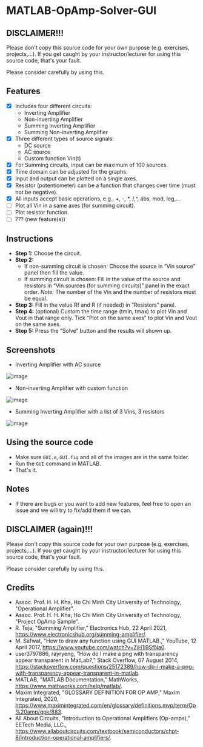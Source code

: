 # MATLAB-OpAmp-Solver-GUI
## DISCLAIMER!!!
Please don't copy this source code for your own purpose (e.g. exercises, projects,...). If you get caught by your instructor/lecturer for using this source code, that's your fault.

Please consider carefully by using this.

## Features
- [x] Includes four different circuits:
  - Inverting Amplifier
  - Non-inverting Amplifier
  - Summing Inverting Amplifier
  - Summing Non-inverting Amplifier
- [x] Three different types of source signals:
  - DC source
  - AC source
  - Custom function Vin(t)
- [x] For Summing circuits, input can be maximum of 100 sources.
- [x] Time domain can be adjusted for the graphs.
- [x] Input and output can be plotted on a single axes. 
- [x] Resistor (potentiometer) can be a function that changes over time (must not be negative).
- [x] All inputs accept basic operations, e.g., +, -, *, /,^, abs, mod, log,...
- [ ] Plot all Vin in a same axes (for summing circuit).
- [ ] Plot resistor function.
- [ ] ??? (new feature(s))

## Instructions
- **Step 1:** Choose the circuit.
- **Step 2:** 
  - If non-summing circuit is chosen:
  Choose the source in “Vin source” panel then fill the value.
  - If summing circuit is chosen:
  Fill in the value of the source and resistors in “Vin sources (for summing circuits)” panel in the exact order.
  _Note:_ The number of the Vin and the number of resistors must be equal.
- **Step 3:** Fill in the value Rf and R (if needed) in “Resistors” panel.
- **Step 4:** (optional)
  Custom the time range (tmin, tmax) to plot Vin and Vout in that range only.
  Tick “Plot on the same axes” to plot Vin and Vout on the same axes.
- **Step 5:** Press the “Solve” button and the results will shown up. 

## Screenshots
- Inverting Amplifier with AC source

![image](https://user-images.githubusercontent.com/4103880/140642555-5507f013-2155-409d-a945-4488f70061a9.png)

- Non-inverting Amplifier with custom function

![image](https://user-images.githubusercontent.com/4103880/140642577-273e7043-aae6-46cc-a8b0-18cd445fecb3.png)

- Summing Inverting Amplifier with a list of 3 Vins, 3 resistors

![image](https://user-images.githubusercontent.com/4103880/140642588-2ef8a56a-8b1d-4651-8b29-888649ada3c3.png)

## Using the source code
- Make sure `GUI.m`, `GUI.fig` and all of the images are in the same folder.
- Run the `GUI` command in MATLAB.
- That's it.

## Notes
- If there are bugs or you want to add new features, feel free to open an issue and we will try to fix/add them if we can.

## DISCLAIMER (again)!!!
Please don't copy this source code for your own purpose (e.g. exercises, projects,...). If you get caught by your instructor/lecturer for using this source code, that's your fault.

Please consider carefully by using this.

## Credits
- Assoc. Prof. H. H. Kha, Ho Chi Minh City University of Technology, "Operational Amplifier".
- Assoc. Prof. H. H. Kha, Ho Chi Minh City University of Technology, "Project OpAmp Sample".
- R. Teja, "Summing Amplifier," Electronics Hub, 22 April 2021,  https://www.electronicshub.org/summing-amplifier/.
- M. Safwat, "How to draw any function using GUI MATLAB.," YouTube, 12 April 2017, https://www.youtube.com/watch?v=ZjH1i9SfNa0.
- user3797886, rayryeng, "How do I make a png with transparency appear transparent in MatLab?," Stack Overflow, 07 August 2014, https://stackoverflow.com/questions/25172389/how-do-i-make-a-png-with-transparency-appear-transparent-in-matlab.
- MATLAB, "MATLAB Documentation," MathWorks, https://www.mathworks.com/help/matlab/.
- Maxim Integrated, "GLOSSARY DEFINITION FOR OP AMP," Maxim Integrated, 2020, https://www.maximintegrated.com/en/glossary/definitions.mvp/term/Op%20amp/gpk/883.
- All About Circuits, "Introduction to Operational Amplifiers (Op-amps)," EETech Media, LLC., https://www.allaboutcircuits.com/textbook/semiconductors/chpt-8/introduction-operational-amplifiers/.
